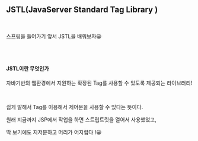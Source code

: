 ## JSTL(JavaServer Standard Tag Library )

<br/>

스프링을 들어가기 앞서 JSTL을 배워보자😀

<br/>

<br/>

#### JSTL이란 무엇인가

자바기반의 웹환경에서 지원하는 확장된 Tag를 사용할 수 있도록 제공되는 라이브러리!

<br/>

쉽게 말해서 Tag를 이용해서 제어문을 사용할 수 있다는 뜻이다.<br/>

원래 지금까지 JSP에서 작업을 하면 스트립트릿을 열어서 사용했었고, 



딱 보기에도 지저분하고 머리가 어지럽다 !😀

